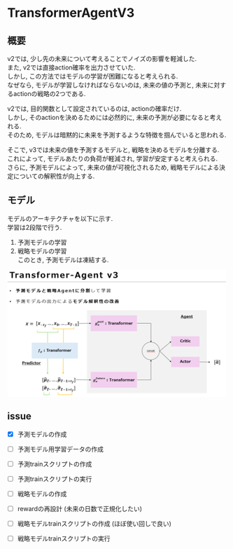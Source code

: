 # TransformerAgentV3

## 概要
v2では, 少し先の未来について考えることでノイズの影響を軽減した.    
また, v2では直接action確率を出力させていた.  
しかし, この方法ではモデルの学習が困難になると考えられる.  
なぜなら, モデルが学習しなければならないのは, 未来の値の予測と, 未来に対するactionの戦略の2つである.

v2では, 目的関数として設定されているのは, actionの確率だけ.  
しかし, そのactionを決めるためには必然的に, 未来の予測が必要になると考えれる.  
そのため, モデルは暗黙的に未来を予測するような特徴を掴んでいると思われる.  

そこで, v3では未来の値を予測するモデルと, 戦略を決めるモデルを分離する.  
これによって, モデルあたりの負荷が軽減され, 学習が安定すると考えられる.  
さらに, 予測モデルによって, 未来の値が可視化されるため, 戦略モデルによる決定についての解釈性が向上する.  

## モデル
モデルのアーキテクチャを以下に示す.  
学習は2段階で行う.  
1. 予測モデルの学習
2. 戦略モデルの学習  
   このとき, 予測モデルは凍結する.  

<img src="./static/architecture.png" alt="model_architecture" width="500">


## issue
- [x] 予測モデルの作成
- [ ] 予測モデル用学習データの作成
- [ ] 予測trainスクリプトの作成
- [ ] 予測trainスクリプトの実行
- [ ] 戦略モデルの作成
- [ ] rewardの再設計 (未来の日数で正規化したい)
- [ ] 戦略モデルtrainスクリプトの作成 (ほぼ使い回しで良い)
- [ ] 戦略モデルtrainスクリプトの実行





